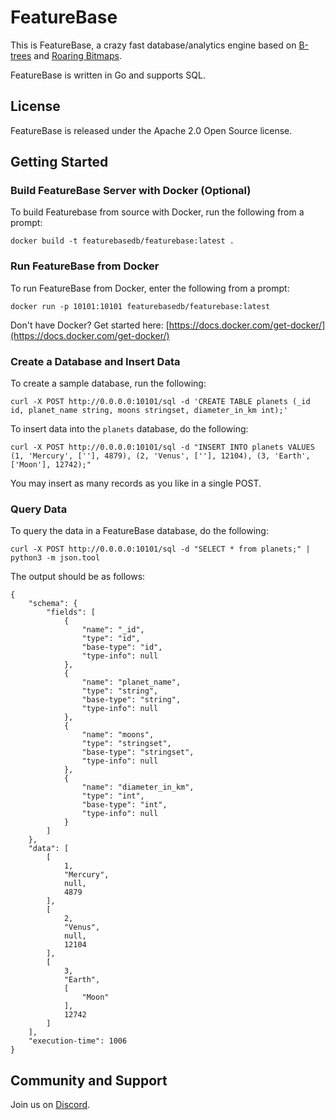 # FeatureBase

This is FeatureBase, a crazy fast database/analytics engine based on [B-trees](https://en.wikipedia.org/wiki/B-tree) and [Roaring Bitmaps](https://roaringbitmap.org/).

FeatureBase is written in Go and supports SQL.

## License

FeatureBase is released under the Apache 2.0 Open Source license.

## Getting Started

### Build FeatureBase Server with Docker (Optional)

To build Featurebase from source with Docker, run the following from a prompt:

```
docker build -t featurebasedb/featurebase:latest .
```

### Run FeatureBase from Docker

To run FeatureBase from Docker, enter the following from a prompt:

```
docker run -p 10101:10101 featurebasedb/featurebase:latest
```

Don't have Docker? Get started here: [https://docs.docker.com/get-docker/](https://docs.docker.com/get-docker/)

### Create a Database and Insert Data

To create a sample database, run the following:

```
curl -X POST http://0.0.0.0:10101/sql -d 'CREATE TABLE planets (_id id, planet_name string, moons stringset, diameter_in_km int);'
```

To insert data into the `planets` database, do the following:

```
curl -X POST http://0.0.0.0:10101/sql -d "INSERT INTO planets VALUES (1, 'Mercury', [''], 4879), (2, 'Venus', [''], 12104), (3, 'Earth', ['Moon'], 12742);" 
```

You may insert as many records as you like in a single POST.

### Query Data

To query the data in a FeatureBase database, do the following:

```
curl -X POST http://0.0.0.0:10101/sql -d "SELECT * from planets;" | python3 -m json.tool
```

The output should be as follows:

```
{
    "schema": {
        "fields": [
            {
                "name": "_id",
                "type": "id",
                "base-type": "id",
                "type-info": null
            },
            {
                "name": "planet_name",
                "type": "string",
                "base-type": "string",
                "type-info": null
            },
            {
                "name": "moons",
                "type": "stringset",
                "base-type": "stringset",
                "type-info": null
            },
            {
                "name": "diameter_in_km",
                "type": "int",
                "base-type": "int",
                "type-info": null
            }
        ]
    },
    "data": [
        [
            1,
            "Mercury",
            null,
            4879
        ],
        [
            2,
            "Venus",
            null,
            12104
        ],
        [
            3,
            "Earth",
            [
                "Moon"
            ],
            12742
        ]
    ],
    "execution-time": 1006
}
```


## Community and Support

Join us on [Discord](https://discord.gg/featurefirstai).



